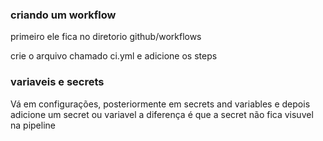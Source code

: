 ### criando um workflow

primeiro ele fica no diretorio github/workflows

crie o arquivo chamado ci.yml e adicione os steps


### variaveis e secrets

Vá em configurações, posteriormente em secrets and variables e depois adicione um secret ou variavel
a diferença é que a secret não fica visuvel na pipeline